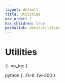 ```yaml
---
layout: default
title: Utilities
nav_order: 1
has_children: true
permalink: docs/utilities
---
```


# Utilities
{: .no_toc }

python
{: .fs-6 .fw-300 }

